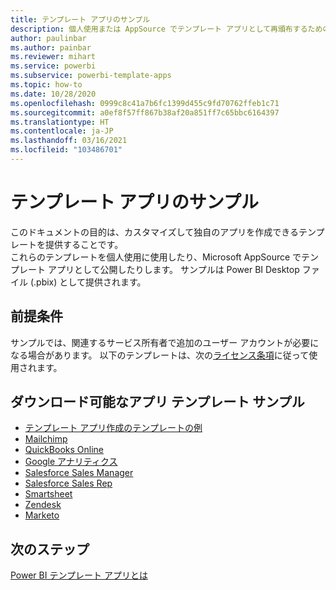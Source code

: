 ```yaml
---
title: テンプレート アプリのサンプル
description: 個人使用または AppSource でテンプレート アプリとして再頒布するためのサンプル
author: paulinbar
ms.author: painbar
ms.reviewer: mihart
ms.service: powerbi
ms.subservice: powerbi-template-apps
ms.topic: how-to
ms.date: 10/28/2020
ms.openlocfilehash: 0999c8c41a7b6fc1399d455c9fd70762ffeb1c71
ms.sourcegitcommit: a0ef8f57ff867b38af20a851ff7c65bbc6164397
ms.translationtype: HT
ms.contentlocale: ja-JP
ms.lasthandoff: 03/16/2021
ms.locfileid: "103486701"
---
```

# <a name="template-apps-samples"></a>テンプレート アプリのサンプル

このドキュメントの目的は、カスタマイズして独自のアプリを作成できるテンプレートを提供することです。  
これらのテンプレートを個人使用に使用したり、Microsoft AppSource でテンプレート アプリとして公開したりします。 サンプルは Power BI Desktop ファイル (.pbix) として提供されます。

## <a name="prerequisites"></a>前提条件

サンプルでは、関連するサービス所有者で追加のユーザー アカウントが必要になる場合があります。  以下のテンプレートは、次の[ライセンス条項](https://templateapps.blob.core.windows.net/sampletemplateapps/Sample-Templates-for-app-on-appsource.pdf)に従って使用されます。

## <a name="downloadable-apps-template-samples"></a>ダウンロード可能なアプリ テンプレート サンプル

* [テンプレート アプリ作成のテンプレートの例](https://templateapps.blob.core.windows.net/sampletemplateapps/TemplateforTemplateApps.zip)
* [Mailchimp](https://templateapps.blob.core.windows.net/sampletemplateapps/MailChimp.pbix)
* [QuickBooks Online](https://templateapps.blob.core.windows.net/sampletemplateapps/QuickBooksOnline.pbix)
* [Google アナリティクス](https://templateapps.blob.core.windows.net/sampletemplateapps/GoogleAnalytics.pbix)
* [Salesforce Sales Manager](https://templateapps.blob.core.windows.net/sampletemplateapps/SalesforceSalesManager.pbix)
* [Salesforce Sales Rep](https://templateapps.blob.core.windows.net/sampletemplateapps/SalesforceSalesRep.pbix)
* [Smartsheet](https://templateapps.blob.core.windows.net/sampletemplateapps/Smartsheet.pbix)
* [Zendesk](https://templateapps.blob.core.windows.net/sampletemplateapps/Zendesk.pbix)
* [Marketo](https://templateapps.blob.core.windows.net/sampletemplateapps/Marketo.pbix)

## <a name="next-steps"></a>次のステップ

[Power BI テンプレート アプリとは](service-template-apps-overview.md)

